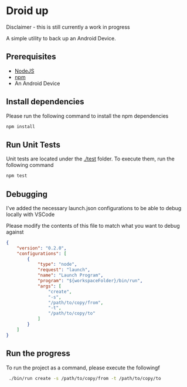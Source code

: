 # Droid up

Disclaimer - this is still currently a work in progress

A simple utility to back up an Android Device.

## Prerequisites

* [NodeJS](https://nodejs.org/en/download/) 
* [npm](https://www.npmjs.com/get-npm)
* An Android Device


## Install dependencies

Please run the following command to install the npm dependencies

```bash
npm install
```


## Run Unit Tests

Unit tests are located under the [./test](./test) folder. To execute them, run the following command

```bash
npm test
```

## Debugging 

I've added the necessary launch.json configurations to be able to debug locally with VSCode

Please modify the contents of this file to match what you want to debug against

```json
{
    "version": "0.2.0",
    "configurations": [
        {
            "type": "node",
            "request": "launch",
            "name": "Launch Program",
            "program": "${workspaceFolder}/bin/run",
            "args": [
                "create",
                "-s",
                "/path/to/copy/from",
                "-t",
                "/path/to/copy/to"
            ]
        }
    ]
}
```

## Run the progress

To run the project as a command, please execute the followingf

```bash
 ./bin/run create -s /path/to/copy/from -t /path/to/copy/to
```